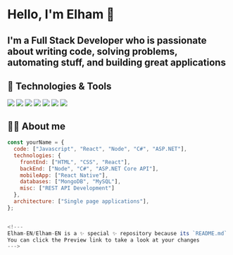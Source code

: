 # Hello, I'm Elham 👋

## I'm a Full Stack Developer who is passionate about writing code, solving problems, automating stuff, and building great applications

## 🔧 Technologies & Tools

![](https://img.shields.io/badge/Code-JavaScript-informational?style=flat&logo=javascript&logoColor=white&color=2bbc8a)
![](https://img.shields.io/badge/Code-React-informational?style=flat&logo=react&logoColor=white&color=2bbc8a)
![](https://img.shields.io/badge/Code-Node.js-informational?style=flat&logo=node.js&logoColor=white&color=2bbc8a)
![](https://img.shields.io/badge/Code-CSharp-informational?style=flat&logo=c-sharp&logoColor=white&color=2bbc8a)
![](https://img.shields.io/badge/Code-ASP.NET-informational?style=flat&logo=.net&logoColor=white&color=2bbc8a)
![](https://img.shields.io/badge/DB-MongoDB-informational?style=flat&logo=mongodb&logoColor=white&color=2bbc8a)
![](https://img.shields.io/badge/DB-MySQL-informational?style=flat&logo=mysql&logoColor=white&color=2bbc8a)

## 👨‍💻 About me

```javascript
const yourName = {
  code: ["Javascript", "React", "Node", "C#", "ASP.NET"],
  technologies: {
    frontEnd: ["HTML", "CSS", "React"],
    backEnd: ["Node", "C#", "ASP.NET Core API"],
    mobileApp: ["React Native"],
    databases: ["MongoDB", "MySQL"],
    misc: ["REST API Development"]
  },
  architecture: ["Single page applications"],
};


<!---
Elham-EN/Elham-EN is a ✨ special ✨ repository because its `README.md` (this file) appears on your GitHub profile.
You can click the Preview link to take a look at your changes
--->
